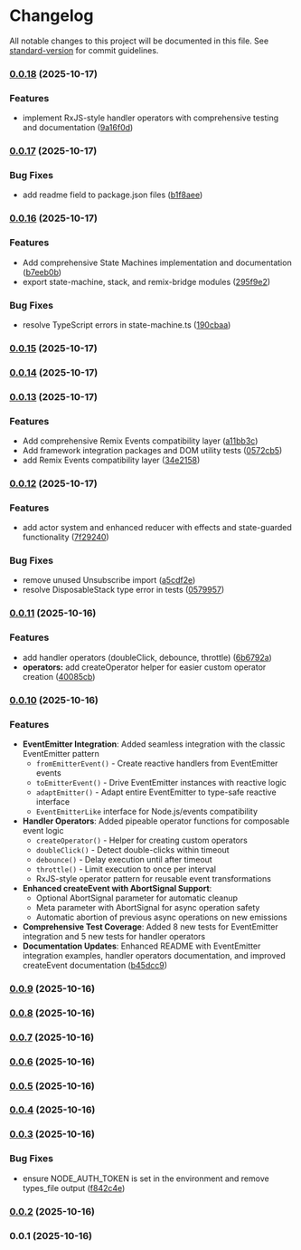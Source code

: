 # Changelog

All notable changes to this project will be documented in this file. See [standard-version](https://github.com/conventional-changelog/standard-version) for commit guidelines.

### [0.0.18](https://github.com/doeixd/events/compare/v0.0.17...v0.0.18) (2025-10-17)


### Features

* implement RxJS-style handler operators with comprehensive testing and documentation ([9a16f0d](https://github.com/doeixd/events/commit/9a16f0d1a66babd868bf50034cbf99ed30d4eaf3))

### [0.0.17](https://github.com/doeixd/events/compare/v0.0.16...v0.0.17) (2025-10-17)


### Bug Fixes

* add readme field to package.json files ([b1f8aee](https://github.com/doeixd/events/commit/b1f8aeead2eaa63a0ce3ff6380cee1e0d5bebe86))

### [0.0.16](https://github.com/doeixd/events/compare/v0.0.15...v0.0.16) (2025-10-17)


### Features

* Add comprehensive State Machines implementation and documentation ([b7eeb0b](https://github.com/doeixd/events/commit/b7eeb0bed9b41129c8d0db2ecc16b811f97dbaac))
* export state-machine, stack, and remix-bridge modules ([295f9e2](https://github.com/doeixd/events/commit/295f9e26d979ddd89414ede3917b43871ad046c1))


### Bug Fixes

* resolve TypeScript errors in state-machine.ts ([190cbaa](https://github.com/doeixd/events/commit/190cbaafffd09a5d32794639c58698ccf93441cd))

### [0.0.15](https://github.com/doeixd/events/compare/v0.0.14...v0.0.15) (2025-10-17)

### [0.0.14](https://github.com/doeixd/events/compare/v0.0.13...v0.0.14) (2025-10-17)

### [0.0.13](https://github.com/doeixd/events/compare/v0.0.12...v0.0.13) (2025-10-17)


### Features

* Add comprehensive Remix Events compatibility layer ([a11bb3c](https://github.com/doeixd/events/commit/a11bb3c600294b25e0dd055dc859f912f7c2ed70))
* Add framework integration packages and DOM utility tests ([0572cb5](https://github.com/doeixd/events/commit/0572cb59133621d7a3cc7b0e2dcae36771045036))
* add Remix Events compatibility layer ([34e2158](https://github.com/doeixd/events/commit/34e2158fcd1cd2c42ca5cfe1ff6b7579074e9794))

### [0.0.12](https://github.com/doeixd/events/compare/v0.0.11...v0.0.12) (2025-10-17)


### Features

* add actor system and enhanced reducer with effects and state-guarded functionality ([7f29240](https://github.com/doeixd/events/commit/7f2924052b303fea3ba87cd5f016ed199234a6d1))


### Bug Fixes

* remove unused Unsubscribe import ([a5cdf2e](https://github.com/doeixd/events/commit/a5cdf2ef6bee1655d470033a4d1a23cebf13cc78))
* resolve DisposableStack type error in tests ([0579957](https://github.com/doeixd/events/commit/0579957236b90a0140d0868ab083e451d6e05420))

### [0.0.11](https://github.com/doeixd/events/compare/v0.0.10...v0.0.11) (2025-10-16)


### Features

* add handler operators (doubleClick, debounce, throttle) ([6b6792a](https://github.com/doeixd/events/commit/6b6792aa626315a81cd279009329ff993bafa848))
* **operators:** add createOperator helper for easier custom operator creation ([40085cb](https://github.com/doeixd/events/commit/40085cb92881d2b43926a2553808d5cf96d6a613))

### [0.0.10](https://github.com/doeixd/events/compare/v0.0.9...v0.0.10) (2025-10-16)


### Features

* **EventEmitter Integration**: Added seamless integration with the classic EventEmitter pattern
  * `fromEmitterEvent()` - Create reactive handlers from EventEmitter events
  * `toEmitterEvent()` - Drive EventEmitter instances with reactive logic
  * `adaptEmitter()` - Adapt entire EventEmitter to type-safe reactive interface
  * `EventEmitterLike` interface for Node.js/events compatibility
* **Handler Operators**: Added pipeable operator functions for composable event logic
  * `createOperator()` - Helper for creating custom operators
  * `doubleClick()` - Detect double-clicks within timeout
  * `debounce()` - Delay execution until after timeout
  * `throttle()` - Limit execution to once per interval
  * RxJS-style operator pattern for reusable event transformations
* **Enhanced createEvent with AbortSignal Support**:
  * Optional AbortSignal parameter for automatic cleanup
  * Meta parameter with AbortSignal for async operation safety
  * Automatic abortion of previous async operations on new emissions
* **Comprehensive Test Coverage**: Added 8 new tests for EventEmitter integration and 5 new tests for handler operators
* **Documentation Updates**: Enhanced README with EventEmitter integration examples, handler operators documentation, and improved createEvent documentation ([b45dcc9](https://github.com/doeixd/events/commit/b45dcc9411e4e81005b58f5015ab323b045da6ea))

### [0.0.9](https://github.com/doeixd/events/compare/v0.0.8...v0.0.9) (2025-10-16)

### [0.0.8](https://github.com/doeixd/events/compare/v0.0.7...v0.0.8) (2025-10-16)

### [0.0.7](https://github.com/doeixd/events/compare/v0.0.6...v0.0.7) (2025-10-16)

### [0.0.6](https://github.com/doeixd/events/compare/v0.0.5...v0.0.6) (2025-10-16)

### [0.0.5](https://github.com/doeixd/events/compare/v0.0.4...v0.0.5) (2025-10-16)

### [0.0.4](https://github.com/doeixd/events/compare/v0.0.3...v0.0.4) (2025-10-16)

### [0.0.3](https://github.com/doeixd/events/compare/v0.0.2...v0.0.3) (2025-10-16)


### Bug Fixes

* ensure NODE_AUTH_TOKEN is set in the environment and remove types_file output ([f842c4e](https://github.com/doeixd/events/commit/f842c4e84be749de111158d0c449ccf9060a41dc))

### [0.0.2](https://github.com/doeixd/events/compare/v0.0.1...v0.0.2) (2025-10-16)

### 0.0.1 (2025-10-16)
